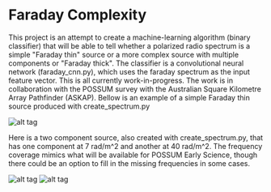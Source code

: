 # Faraday Complexity
This project is an attempt to create a machine-learning algorithm (binary classifier) that will be able to tell whether a polarized radio spectrum is a simple "Faraday thin" source or a more complex source with multiple components or "Faraday thick". The classifier is a convolutional neural network (faraday_cnn.py), which uses the faraday spectrum as the input feature vector. This is all currently work-in-progress. The work is in collaboration with the POSSUM survey with the Australian Square Kilometre Array Pathfinder (ASKAP). 
Bellow is an example of a simple Faraday thin source produced with create_spectrum.py

![alt tag](https://github.com/sheabrown/faraday_complexity/blob/master/rm_spectrum.png)

Here is a two component source, also created with create_spectrum.py, that has one component at 7 rad/m^2 and another at 40 rad/m^2. The frequency coverage mimics what will be available for POSSUM Early Science, though there could be an option to fill in the missing frequencies in some cases. 

![alt tag](https://github.com/sheabrown/faraday_complexity/blob/master/QU_2.png)
![alt tag](https://github.com/sheabrown/faraday_complexity/blob/master/far_2.png)
